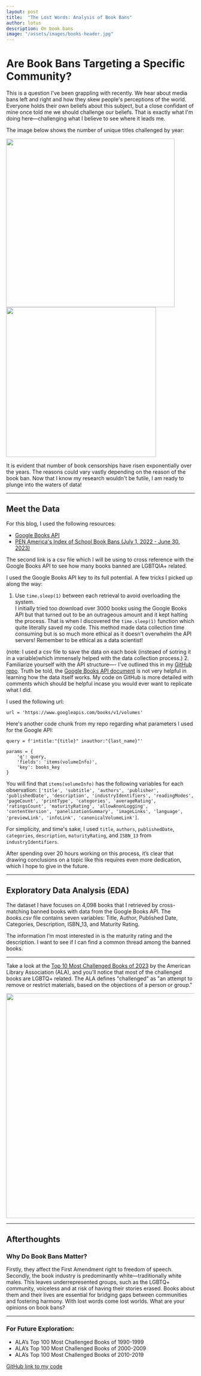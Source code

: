 ```yaml
---
layout: post
title:  "The Lost Words: Analysis of Book Bans"
author: lotus
description: On book bans   
image: "/assets/images/books-header.jpg"
---
```

# Are Book Bans Targeting a Specific Community?  
This is a question I've been grappling with recently. We hear about media bans left and right and how they skew people's perceptions of the world. Everyone holds their own beliefs about this subject, but a close confidant of mine once told me we should challenge our beliefs. That is exactly what I'm doing here—challenging what I believe to see where it leads me.

The image below shows the number of unique titles challenged by year: 

<img src="{{site.url}}/{{site.baseurl}}/assets/images/censorship-on-the-rise.jpg" alt="" style="width:450px;"/>
<img src="{{site.url}}/{{site.baseurl}}/assets/images/number-of-challenged.jpg" alt="" style="width:400px;"/>

It is evident that number of book censorships have risen exponentially over the years. The reasons could vary vastly depending on the reason of the book ban. Now that I know my research wouldn't be futile, I am ready to plunge into the waters of data!

---

## Meet the Data  
For this blog, I used the following resources:  
* <a href="https://developers.google.com/books/docs/overview" target="_blank">Google Books API</a>
* <a href="https://pen.org/book-bans/pen-america-index-of-school-book-bans-2023-2024/https://developers.google.com/books/docs/overview" target="_blank">PEN America's Index of School Book Bans (July 1, 2022 - June 30, 2023)</a> 

The second link is a csv file which I will be using to cross reference with the Google Books API to see how many books banned are LGBTQIA+ related.

I used the Google Books API key to its full potential. A few tricks I picked up along the way:  
1. Use `time.sleep(1)` between each retrieval to avoid overloading the system.  
I initially tried too download over 3000 books using the Google Books API but that turned out to be an outrageous amount and it kept halting the process. That is when I discovered the `time.sleep(1)` function which quite literally saved my code. This method made data collection time consuming but is so much more ethical as it doesn't overwhelm the API servers! Remember to be ethical as a data scientist!

(note: I used a csv file to save the data on each book (insteaed of sotring it in a variable)which immensely helped with the data collection process.)
2. Familiarize yourself with the API structure—- I've outlined this in my <a href="https://github.com/lotus-pad/blog-codes.git" target="_blank">GitHub repo</a>. Truth be told, the <a href="https://developers.google.com/books/docs/overview" target="_blank">Google Books API document</a> is not very helpful in learning how the data itself works. My code on GitHub is more detailed with comments which should be helpful incase you would ever want to replicate what I did.

I used the following url:
```
url = 'https://www.googleapis.com/books/v1/volumes'
```
Here's another code chunk from my repo regarding what parameters I used for the Google API:
```
query = f'intitle:"{title}" inauthor:"{last_name}"'

params = {
    'q': query,
    'fields': 'items(volumeInfo)',
    'key': books_key
}
```
You will find that `items(volumeInfo)` has the following variables for each observation: `['title', 'subtitle', 'authors', 'publisher', 'publishedDate', 'description', 'industryIdentifiers', 'readingModes', 'pageCount', 'printType', 'categories', 'averageRating', 'ratingsCount', 'maturityRating', 'allowAnonLogging', 'contentVersion', 'panelizationSummary', 'imageLinks', 'language', 'previewLink', 'infoLink', 'canonicalVolumeLink']`.

For simplicity, and time's sake, I used `title`, `authors`, `publishedDate`, `categories`, `description`, `maturityRating`, and `ISBN_13` from `industryIdentifiers`.


After spending over 20 hours working on this process, it’s clear that drawing conclusions on a topic like this requires even more dedication, which I hope to give in the future.

---

## Exploratory Data Analysis (EDA)  
The dataset I have focuses on 4,098 books that I retrieved by cross-matching banned books with data from the Google Books API. The *books.csv* file contains seven variables: Title, Author, Published Date, Categories, Description, ISBN_13, and Maturity Rating.  

The information I’m most interested in is the maturity rating and the description. I want to see if I can find a common thread among the banned books.

---

Take a look at the [Top 10 Most Challenged Books of 2023](https://www.ala.org/bbooks/frequentlychallengedbooks/top10) by the American Library Association (ALA), and you’ll notice that most of the challenged books are LGBTQ+ related. The ALA defines "challenged" as "an attempt to remove or restrict materials, based on the objections of a person or group."

<img src="{{site.url}}/{{site.baseurl}}/assets/images/books.jpg" alt="" style="width:600px;"/>

---

## Afterthoughts  
### Why Do Book Bans Matter?  
Firstly, they affect the First Amendment right to freedom of speech. Secondly, the book industry is predominantly white—traditionally white males. This leaves underrepresented groups, such as the LGBTQ+ community, voiceless and at risk of having their stories erased. Books about them and their lives are essential for bridging gaps between communities and fostering harmony. With lost words come lost worlds. What are your opinions on book bans?

---

### For Future Exploration:  
* ALA’s Top 100 Most Challenged Books of 1990-1999  
* ALA’s Top 100 Most Challenged Books of 2000-2009  
* ALA’s Top 100 Most Challenged Books of 2010-2019

[GitHub link to my code](https://github.com/lotus-pad/blog-codes.git)
